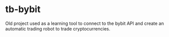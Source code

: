 # tb-bybit
Old project used as a learning tool to connect to the bybit API and create an automatic trading robot to trade cryptocurrencies.
